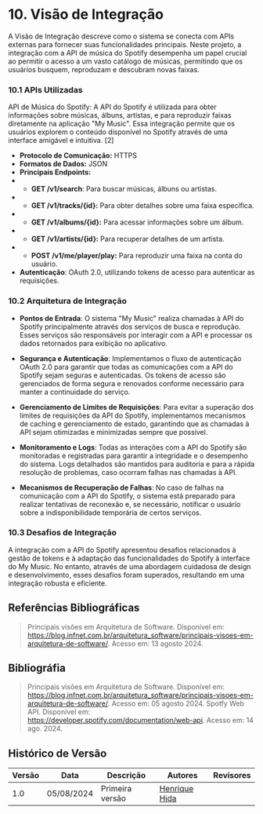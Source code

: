 # 10. Visão de Integração

A Visão de Integração descreve como o sistema se conecta com APIs externas para fornecer suas funcionalidades principais. Neste projeto, a integração com a API de música do Spotify desempenha um papel crucial ao permitir o acesso a um vasto catálogo de músicas, permitindo que os usuários busquem, reproduzam e descubram novas faixas.

### 10.1 APIs Utilizadas 
API de Música do Spotify: A API do Spotify é utilizada para obter informações sobre músicas, álbuns, artistas, e para reproduzir faixas diretamente na aplicação "My Music". Essa integração permite que os usuários explorem o conteúdo disponível no Spotify através de uma interface amigável e intuitiva. [2]
- **Protocolo de Comunicação:** HTTPS
- **Formatos de Dados:** JSON
- **Principais Endpoints:**
- - **GET /v1/search**: Para buscar músicas, álbuns ou artistas.
- - **GET /v1/tracks/{id}:** Para obter detalhes sobre uma faixa específica.
- - **GET /v1/albums/{id}:** Para acessar informações sobre um álbum.
- - **GET /v1/artists/{id}:** Para recuperar detalhes de um artista.
- - **POST /v1/me/player/play:** Para reproduzir uma faixa na conta do usuário.
- **Autenticação**: OAuth 2.0, utilizando tokens de acesso para autenticar as requisições.

### 10.2 Arquitetura de Integração

- **Pontos de Entrada**: O sistema "My Music" realiza chamadas à API do Spotify principalmente através dos serviços de busca e reprodução. Esses serviços são responsáveis por interagir com a API e processar os dados retornados para exibição no aplicativo.

- **Segurança e Autenticação**: Implementamos o fluxo de autenticação OAuth 2.0 para garantir que todas as comunicações com a API do Spotify sejam seguras e autenticadas. Os tokens de acesso são gerenciados de forma segura e renovados conforme necessário para manter a continuidade do serviço.

- **Gerenciamento de Limites de Requisições**: Para evitar a superação dos limites de requisições da API do Spotify, implementamos mecanismos de caching e gerenciamento de estado, garantindo que as chamadas à API sejam otimizadas e minimizadas sempre que possível.

- **Monitoramento e Logs**: Todas as interações com a API do Spotify são monitoradas e registradas para garantir a integridade e o desempenho do sistema. Logs detalhados são mantidos para auditoria e para a rápida resolução de problemas, caso ocorram falhas nas chamadas à API.

- **Mecanismos de Recuperação de Falhas**: No caso de falhas na comunicação com a API do Spotify, o sistema está preparado para realizar tentativas de reconexão e, se necessário, notificar o usuário sobre a indisponibilidade temporária de certos serviços.

### 10.3 Desafios de Integração

A integração com a API do Spotify apresentou desafios relacionados à gestão de tokens e à adaptação das funcionalidades do Spotify à interface do My Music. No entanto, através de uma abordagem cuidadosa de design e desenvolvimento, esses desafios foram superados, resultando em uma integração robusta e eficiente.


## Referências Bibliográficas
> Principais visões em Arquitetura de Software. Disponível em: <https://blog.infnet.com.br/arquitetura_software/principais-visoes-em-arquitetura-de-software/>. Acesso em: 13 agosto 2024.

## Bibliográfia

> Principais visões em Arquitetura de Software. Disponível em: <https://blog.infnet.com.br/arquitetura_software/principais-visoes-em-arquitetura-de-software/>. Acesso em: 05 agosto 2024.
> Spotfy Web API. Disponível em: <https://developer.spotify.com/documentation/web-api>. Acesso em: 14 ago. 2024.

## Histórico de Versão

| Versão | Data       | Descrição                                               | Autores                        | Revisores |
| ------ | ---------- | ------------------------------------------------------- | ------------------------------ | --------- |
| 1.0 | 05/08/2024 | Primeira versão | [Henrique Hida](https://github.com/HenriqueHida) |  |
